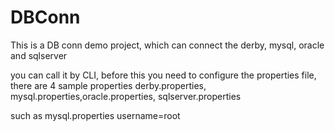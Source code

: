 DBConn
======

This is a DB conn demo project, which can connect the derby, mysql, oracle and sqlserver

you can call it by CLI, before this you need to configure the properties file, there are 4 sample properties
derby.properties, mysql.properties,oracle.properties, sqlserver.properties

such as mysql.properties
username=root
